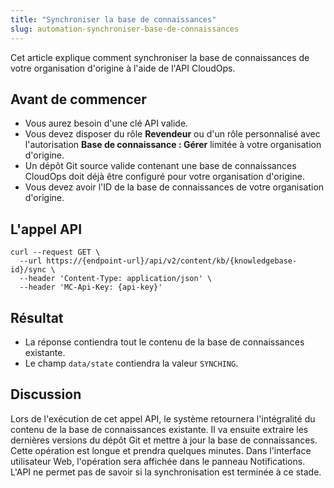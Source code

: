 ```yaml
---
title: "Synchroniser la base de connaissances"
slug: automation-synchroniser-base-de-connaissances
---
```



Cet article explique comment synchroniser la base de connaissances de votre organisation d'origine à l'aide de l'API CloudOps.

## Avant de commencer

- Vous aurez besoin d'une clé API valide.
- Vous devez disposer du rôle **Revendeur** ou d'un rôle personnalisé avec l'autorisation **Base de connaissance : Gérer** limitée à votre organisation d'origine.
- Un dépôt Git source valide contenant une base de connaissances CloudOps doit déjà être configuré pour votre organisation d'origine.
- Vous devez avoir l'ID de la base de connaissances de votre organisation d'origine.

## L'appel API

```
curl --request GET \
  --url https://{endpoint-url}/api/v2/content/kb/{knowledgebase-id}/sync \
  --header 'Content-Type: application/json' \
  --header 'MC-Api-Key: {api-key}'
```

## Résultat

- La réponse contiendra tout le contenu de la base de connaissances existante.
- Le champ `data/state` contiendra la valeur `SYNCHING`.

## Discussion

Lors de l'exécution de cet appel API, le système retournera l'intégralité du contenu de la base de connaissances existante. Il va ensuite extraire les dernières versions du dépôt Git et mettre à jour la base de connaissances. Cette opération est longue et prendra quelques minutes. Dans l'interface utilisateur Web, l'opération sera affichée dans le panneau Notifications. L'API ne permet pas de savoir si la synchronisation est terminée à ce stade.

